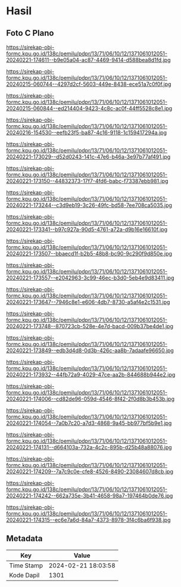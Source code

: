 # Hasil

## Foto C Plano

https://sirekap-obj-formc.kpu.go.id/138c/pemilu/pdpr/13/71/06/10/12/1371061012051-20240221-174611--b9e05a04-ac87-4469-9414-d588bea8d1fd.jpg

https://sirekap-obj-formc.kpu.go.id/138c/pemilu/pdpr/13/71/06/10/12/1371061012051-20240215-060744--4297d2cf-5603-449e-8438-ece51a7c0f0f.jpg

https://sirekap-obj-formc.kpu.go.id/138c/pemilu/pdpr/13/71/06/10/12/1371061012051-20240215-060844--ed214404-9423-4c8c-ac0f-44ff5528c8e1.jpg

https://sirekap-obj-formc.kpu.go.id/138c/pemilu/pdpr/13/71/06/10/12/1371061012051-20240216-154530--eefb23f5-ba87-4c16-9118-1c159417294a.jpg

https://sirekap-obj-formc.kpu.go.id/138c/pemilu/pdpr/13/71/06/10/12/1371061012051-20240221-173029--d52d0243-141c-47e6-b46a-3e97b77af491.jpg

https://sirekap-obj-formc.kpu.go.id/138c/pemilu/pdpr/13/71/06/10/12/1371061012051-20240221-173150--44832373-17f7-4fd6-babc-f73387ebb981.jpg

https://sirekap-obj-formc.kpu.go.id/138c/pemilu/pdpr/13/71/06/10/12/1371061012051-20240221-173244--c3d9eb19-3c26-49fc-bd58-7ee708ca5035.jpg

https://sirekap-obj-formc.kpu.go.id/138c/pemilu/pdpr/13/71/06/10/12/1371061012051-20240221-173341--b97c927a-90d5-4761-a72a-d9b16e16610f.jpg

https://sirekap-obj-formc.kpu.go.id/138c/pemilu/pdpr/13/71/06/10/12/1371061012051-20240221-173507--bbaecd1f-b2b5-48b8-bc90-9c290f9d850e.jpg

https://sirekap-obj-formc.kpu.go.id/138c/pemilu/pdpr/13/71/06/10/12/1371061012051-20240221-173557--e2042963-3c99-46ec-b3d0-5eb4e9d83411.jpg

https://sirekap-obj-formc.kpu.go.id/138c/pemilu/pdpr/13/71/06/10/12/1371061012051-20240221-173647--7946c8e1-e606-4db7-8730-a5af4e2c1531.jpg

https://sirekap-obj-formc.kpu.go.id/138c/pemilu/pdpr/13/71/06/10/12/1371061012051-20240221-173748--870723cb-528e-4e7d-bacd-009b37be4de1.jpg

https://sirekap-obj-formc.kpu.go.id/138c/pemilu/pdpr/13/71/06/10/12/1371061012051-20240221-173849--edb3d4d8-0d3b-426c-aa8b-7adaafe96650.jpg

https://sirekap-obj-formc.kpu.go.id/138c/pemilu/pdpr/13/71/06/10/12/1371061012051-20240221-173932--44fb72a9-4029-47ce-aa2b-844688b944e2.jpg

https://sirekap-obj-formc.kpu.go.id/138c/pemilu/pdpr/13/71/06/10/12/1371061012051-20240221-174006--cd82de96-059d-4546-8f42-2f0d8b3b453b.jpg

https://sirekap-obj-formc.kpu.go.id/138c/pemilu/pdpr/13/71/06/10/12/1371061012051-20240221-174054--7a0b7c20-a7d3-4868-9a45-bb977bf5b9e1.jpg

https://sirekap-obj-formc.kpu.go.id/138c/pemilu/pdpr/13/71/06/10/12/1371061012051-20240221-174131--d664103a-732a-4c2c-895b-d25b48a88076.jpg

https://sirekap-obj-formc.kpu.go.id/138c/pemilu/pdpr/13/71/06/10/12/1371061012051-20240221-174209--7a7c9c0e-cfe8-4526-8490-23084607d8cb.jpg

https://sirekap-obj-formc.kpu.go.id/138c/pemilu/pdpr/13/71/06/10/12/1371061012051-20240221-174242--662a735e-3b41-4658-98a7-197464b0de76.jpg

https://sirekap-obj-formc.kpu.go.id/138c/pemilu/pdpr/13/71/06/10/12/1371061012051-20240221-174315--ec6e7a6d-84a7-4373-8978-3f4c6ba6f938.jpg


## Metadata

| Key        | Value               |
| ---------- | ------------------- |
| Time Stamp | 2024-02-21 18:03:58 |
| Kode Dapil | 1301                |



